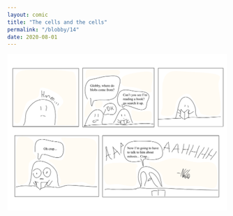 ```yaml
---
layout: comic
title: "The cells and the cells"
permalink: "/blobby/14"
date: 2020-08-01
---
```

<img src="/comicsimages/08-01-20-The-cells-and-the-cells.svg"/>